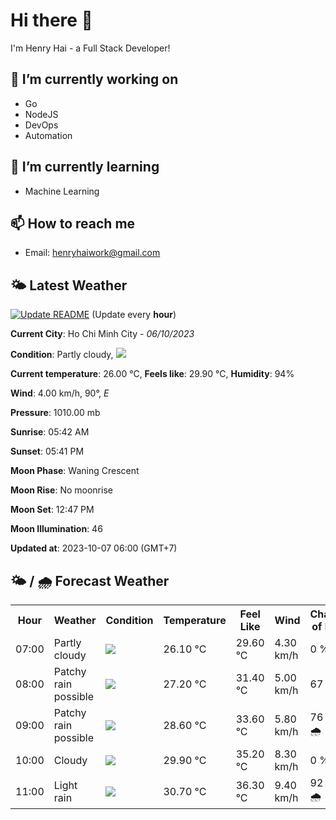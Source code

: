 # Hi there 👋

I'm Henry Hai - a Full Stack Developer!

## 🔭 I’m currently working on

- Go
- NodeJS
- DevOps
- Automation

## 🌱 I’m currently learning

- Machine Learning

## 📫 How to reach me

- Email: <henryhaiwork@gmail.com>

## 🌤️ Latest Weather
[![Update README](https://github.com/henry0hai/henry0hai/actions/workflows/udpateReadme.yml/badge.svg)](https://github.com/henry0hai/henry0hai/actions/workflows/udpateReadme.yml)
(Update every **hour**)
<!-- CURRENT_WEATHER:START -->
**Current City**: Ho Chi Minh City - *06/10/2023*

**Condition**: Partly cloudy, <img src="https://cdn.weatherapi.com/weather/64x64/day/116.png"/>

**Current temperature**: 26.00 °C, **Feels like**: 29.90 °C, **Humidity**: 94%

**Wind**: 4.00 km/h, 90°, *E*

**Pressure**: 1010.00 mb

**Sunrise**: 05:42 AM

**Sunset**: 05:41 PM

**Moon Phase**: Waning Crescent

**Moon Rise**: No moonrise

**Moon Set**: 12:47 PM

**Moon Illumination**: 46

**Updated at**: 2023-10-07 06:00 (GMT+7)<!-- CURRENT_WEATHER:END -->

## 🌤️ / 🌧️ Forecast Weather
<!-- FORECAST_WEATHER:START -->
<table>
		<tr>
			<th>Hour</th>
			<th>Weather</th>
			<th>Condition</th>
			<th>Temperature</th>
			<th>Feel Like</th>
			<th>Wind</th>
			<th>Chance of Rain</th>
		</tr>
				<tr>
					<td>07:00</td>
					<td>Partly cloudy</td>
					<td><img src='https://cdn.weatherapi.com/weather/64x64/day/116.png'/></td>
					<td>26.10 °C</td>
					<td>29.60 °C</td>
					<td>4.30 km/h</td>
					<td>0 %</td>
				</tr>
				<tr>
					<td>08:00</td>
					<td>Patchy rain possible</td>
					<td><img src='https://cdn.weatherapi.com/weather/64x64/day/176.png'/></td>
					<td>27.20 °C</td>
					<td>31.40 °C</td>
					<td>5.00 km/h</td>
					<td>67 %</td>
				</tr>
				<tr>
					<td>09:00</td>
					<td>Patchy rain possible</td>
					<td><img src='https://cdn.weatherapi.com/weather/64x64/day/176.png'/></td>
					<td>28.60 °C</td>
					<td>33.60 °C</td>
					<td>5.80 km/h</td>
					<td>76 % 🌧️</td>
				</tr>
				<tr>
					<td>10:00</td>
					<td>Cloudy</td>
					<td><img src='https://cdn.weatherapi.com/weather/64x64/day/119.png'/></td>
					<td>29.90 °C</td>
					<td>35.20 °C</td>
					<td>8.30 km/h</td>
					<td>0 %</td>
				</tr>
				<tr>
					<td>11:00</td>
					<td>Light rain</td>
					<td><img src='https://cdn.weatherapi.com/weather/64x64/day/296.png'/></td>
					<td>30.70 °C</td>
					<td>36.30 °C</td>
					<td>9.40 km/h</td>
					<td>92 % 🌧️</td>
				</tr>
</table>
<!-- FORECAST_WEATHER:END -->
